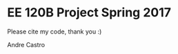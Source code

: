 EE 120B Project Spring 2017
===========================

Please cite my code, thank you :)

Andre Castro
